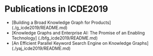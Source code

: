 # Publications in ICDE2019 
* [Building a Broad Knowledge Graph for Products] (./g_icde2019/README.md)
* [Knowledge Graphs and Enterprise AI: The Promise of an Enabling Technology] (./bfg_icde2019/README.md)
* [An Efficient Parallel Keyword Search Engine on Knowledge Graphs] (./yaj_icde2019/README.md)